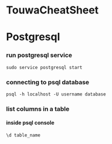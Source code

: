 # TouwaCheatSheet

# Postgresql
### run postgresql service 
```
sudo service postgresql start
```
### connecting to psql database
```
psql -h localhost -U username database
```
### list columns in a table
#### inside psql console
```
\d table_name
```
